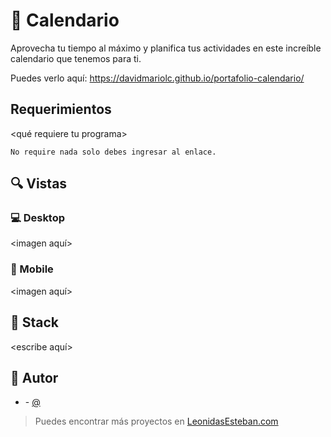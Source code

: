 # 💎 Calendario

Aprovecha tu tiempo al máximo y planifica tus actividades en este increíble calendario que tenemos para ti.

Puedes verlo aquí: <https://davidmariolc.github.io/portafolio-calendario/>

## Requerimientos

<qué requiere tu programa>

```shell
No require nada solo debes ingresar al enlace.
```

## 🔍 Vistas

### 💻 Desktop

<imagen aquí>

### 📱 Mobile

<imagen aquí>

## 📌 Stack

<escribe aquí>

## 🌟 Autor

- **<Tu nombre>** - [@<davidmariolc>](https://github.com/<username>)

> Puedes encontrar más proyectos en
> [LeonidasEsteban.com](https://leonidasesteban.com/proyectos/todos)
